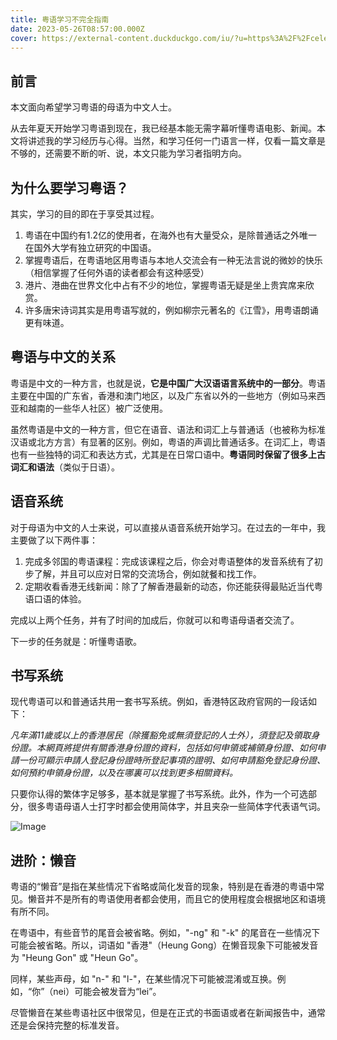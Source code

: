 ```yaml
---
title: 粤语学习不完全指南
date: 2023-05-26T08:57:00.000Z
cover: https://external-content.duckduckgo.com/iu/?u=https%3A%2F%2Fcelebwiki.org%2Fwp-content%2Fuploads%2F2018%2F07%2Feason-chan_92630-780x405.jpeg&f=1&nofb=1&ipt=e9824591e6a1bdc694f93269de856bb43c161dea53d220cc8a4f06dc492a3cd1&ipo=images
---
```



## 前言

本文面向希望学习粤语的母语为中文人士。

从去年夏天开始学习粤语到现在，我已经基本能无需字幕听懂粤语电影、新闻。本文将讲述我的学习经历与心得。当然，和学习任何一门语言一样，仅看一篇文章是不够的，还需要不断的听、说，本文只能为学习者指明方向。

## 为什么要学习粤语？

其实，学习的目的即在于享受其过程。

1. 粤语在中国约有1.2亿的使用者，在海外也有大量受众，是除普通话之外唯一在国外大学有独立研究的中国语。
2. 掌握粤语后，在粤语地区用粤语与本地人交流会有一种无法言说的微妙的快乐（相信掌握了任何外语的读者都会有这种感受）
3. 港片、港曲在世界文化中占有不少的地位，掌握粤语无疑是坐上贵宾席来欣赏。
4. 许多唐宋诗词其实是用粤语写就的，例如柳宗元著名的《江雪》，用粤语朗诵更有味道。

## 粤语与中文的关系

粤语是中文的一种方言，也就是说，**它是中国广大汉语语言系统中的一部分**。粤语主要在中国的广东省，香港和澳门地区，以及广东省以外的一些地方（例如马来西亚和越南的一些华人社区）被广泛使用。

虽然粤语是中文的一种方言，但它在语音、语法和词汇上与普通话（也被称为标准汉语或北方方言）有显著的区别。例如，粤语的声调比普通话多。在词汇上，粤语也有一些独特的词汇和表达方式，尤其是在日常口语中。**粤语同时保留了很多上古词汇和语法**（类似于日语）。

## 语音系统

对于母语为中文的人士来说，可以直接从语音系统开始学习。在过去的一年中，我主要做了以下两件事：

1. 完成多邻国的粤语课程：完成该课程之后，你会对粤语整体的发音系统有了初步了解，并且可以应对日常的交流场合，例如就餐和找工作。
2. 定期收看香港无线新闻：除了了解香港最新的动态，你还能获得最贴近当代粤语口语的体验。

完成以上两个任务，并有了时间的加成后，你就可以和粤语母语者交流了。

下一步的任务就是：听懂粤语歌。

## 书写系统

现代粤语可以和普通话共用一套书写系统。例如，香港特区政府官网的一段话如下：

*凡年滿11歲或以上的香港居民（除獲豁免或無須登記的人士外），須登記及領取身份證。本網頁將提供有關香港身份證的資料，包括如何申領或補領身份證、如何申請一份可顯示申請人登記身份證時所登記事項的證明、如何申請豁免登記身份證、如何預約申領身份證，以及在哪裏可以找到更多相關資料。*

只要你认得的繁体字足够多，基本就是掌握了书写系统。此外，作为一个可选部分，很多粤语母语人士打字时都会使用简体字，并且夹杂一些简体字代表语气词。

![Image](https://s3.us-west-2.amazonaws.com/secure.notion-static.com/fcab9db9-8890-40ae-89f1-5ace1c088c04/Untitled.png?X-Amz-Algorithm=AWS4-HMAC-SHA256&X-Amz-Content-Sha256=UNSIGNED-PAYLOAD&X-Amz-Credential=AKIAT73L2G45EIPT3X45%2F20231017%2Fus-west-2%2Fs3%2Faws4_request&X-Amz-Date=20231017T131620Z&X-Amz-Expires=3600&X-Amz-Signature=126422a5bf1aeaf9ac5be0760056aa90fa086c102c7e8d84c8501713f2eca514&X-Amz-SignedHeaders=host&x-id=GetObject)

## 进阶：懒音

粤语的“懒音”是指在某些情况下省略或简化发音的现象，特别是在香港的粤语中常见。懒音并不是所有的粤语使用者都会使用，而且它的使用程度会根据地区和语境有所不同。

在粤语中，有些音节的尾音会被省略。例如，"-ng" 和 "-k" 的尾音在一些情况下可能会被省略。所以，词语如 "香港"（Heung Gong）在懒音现象下可能被发音为 "Heung Gon" 或 "Heun Go"。

同样，某些声母，如 "n-" 和 "l-"，在某些情况下可能被混淆或互换。例如，“你”（nei）可能会被发音为“lei”。

尽管懒音在某些粤语社区中很常见，但是在正式的书面语或者在新闻报告中，通常还是会保持完整的标准发音。


